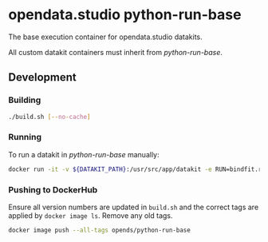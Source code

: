# opendata.studio python-run-base

The base execution container for opendata.studio datakits.

All custom datakit containers must inherit from _python-run-base_.

## Development

### Building

```bash
./build.sh [--no-cache]
```

### Running

To run a datakit in _python-run-base_ manually:

```bash
docker run -it -v ${DATAKIT_PATH}:/usr/src/app/datakit -e RUN=bindfit.run opends/python-run-base:latest
```

### Pushing to DockerHub

Ensure all version numbers are updated in `build.sh` and the correct tags are applied by `docker image ls`. Remove any old tags.

```bash
docker image push --all-tags opends/python-run-base
```
